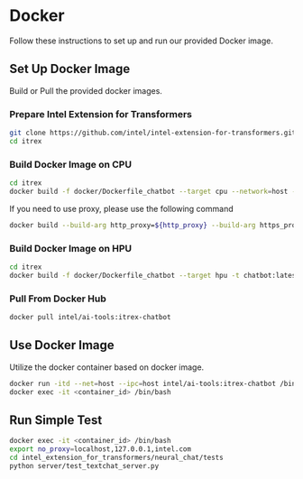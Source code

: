 # Docker
Follow these instructions to set up and run our provided Docker image.

## Set Up Docker Image
Build or Pull the provided docker images.

### Prepare Intel Extension for Transformers
```bash
git clone https://github.com/intel/intel-extension-for-transformers.git itrex
cd itrex
```

### Build Docker Image on CPU
```bash
cd itrex
docker build -f docker/Dockerfile_chatbot --target cpu --network=host -t chatbot:latest .
```
If you need to use proxy, please use the following command
```bash
docker build --build-arg http_proxy=${http_proxy} --build-arg https_proxy=${http_proxy} --target cpu -f docker/Dockerfile_chatbot -t chatbot:latest .
```

### Build Docker Image on HPU
```bash
cd itrex
docker build -f docker/Dockerfile_chatbot --target hpu -t chatbot:latest .
```

### Pull From Docker Hub
```bash
docker pull intel/ai-tools:itrex-chatbot
```


## Use Docker Image
Utilize the docker container based on docker image.
```bash
docker run -itd --net=host --ipc=host intel/ai-tools:itrex-chatbot /bin/bash
docker exec -it <container_id> /bin/bash
```

## Run Simple Test
```bash
docker exec -it <container_id> /bin/bash
export no_proxy=localhost,127.0.0.1,intel.com
cd intel_extension_for_transformers/neural_chat/tests
python server/test_textchat_server.py
```
